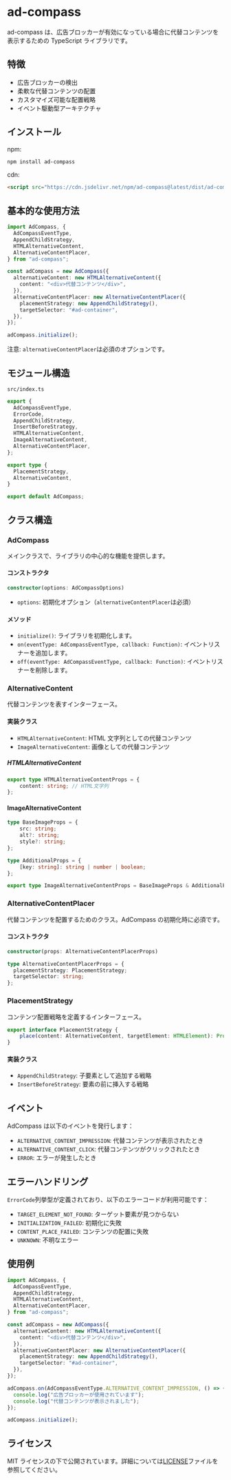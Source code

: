 # ad-compass

ad-compass は、広告ブロッカーが有効になっている場合に代替コンテンツを表示するための TypeScript ライブラリです。

## 特徴

- 広告ブロッカーの検出
- 柔軟な代替コンテンツの配置
- カスタマイズ可能な配置戦略
- イベント駆動型アーキテクチャ

## インストール

npm:
```bash
npm install ad-compass
```

cdn: 
```html
<script src="https://cdn.jsdelivr.net/npm/ad-compass@latest/dist/ad-compass.umd.js"></script>
```

## 基本的な使用方法

```typescript
import AdCompass, {
  AdCompassEventType,
  AppendChildStrategy,
  HTMLAlternativeContent,
  AlternativeContentPlacer,
} from "ad-compass";

const adCompass = new AdCompass({
  alternativeContent: new HTMLAlternativeContent({
    content: "<div>代替コンテンツ</div>",
  }),
  alternativeContentPlacer: new AlternativeContentPlacer({
    placementStrategy: new AppendChildStrategy(),
    targetSelector: "#ad-container",
  }),
});

adCompass.initialize();
```

注意: `alternativeContentPlacer`は必須のオプションです。

## モジュール構造

`src/index.ts`

```typescript
export {
  AdCompassEventType,
  ErrorCode,
  AppendChildStrategy,
  InsertBeforeStrategy,
  HTMLAlternativeContent,
  ImageAlternativeContent,
  AlternativeContentPlacer,
};

export type {
  PlacementStrategy,
  AlternativeContent,
}

export default AdCompass;
```

## クラス構造

### AdCompass

メインクラスで、ライブラリの中心的な機能を提供します。

#### コンストラクタ

```typescript
constructor(options: AdCompassOptions)
```

- `options`: 初期化オプション（`alternativeContentPlacer`は必須）

#### メソッド

- `initialize()`: ライブラリを初期化します。
- `on(eventType: AdCompassEventType, callback: Function)`: イベントリスナーを追加します。
- `off(eventType: AdCompassEventType, callback: Function)`: イベントリスナーを削除します。

### AlternativeContent

代替コンテンツを表すインターフェース。

#### 実装クラス

- `HTMLAlternativeContent`: HTML 文字列としての代替コンテンツ
- `ImageAlternativeContent`: 画像としての代替コンテンツ

##### HTMLAlternativeContent

```typescript
export type HTMLAlternativeContentProps = {
    content: string; // HTML文字列
};
```

#### ImageAlternativeContent

```typescript
type BaseImageProps = {
    src: string;
    alt?: string;
    style?: string;
};

type AdditionalProps = {
    [key: string]: string | number | boolean;
};

export type ImageAlternativeContentProps = BaseImageProps & AdditionalProps;
```

### AlternativeContentPlacer

代替コンテンツを配置するためのクラス。AdCompass の初期化時に必須です。

#### コンストラクタ

```typescript
constructor(props: AlternativeContentPlacerProps)
```

```typescript
type AlternativeContentPlacerProps = {
  placementStrategy: PlacementStrategy;
  targetSelector: string;
};
```

### PlacementStrategy

コンテンツ配置戦略を定義するインターフェース。

```typescript
export interface PlacementStrategy {
    place(content: AlternativeContent, targetElement: HTMLElement): Promise<HTMLElement>;  
}
```

#### 実装クラス

- `AppendChildStrategy`: 子要素として追加する戦略
- `InsertBeforeStrategy`: 要素の前に挿入する戦略

## イベント

AdCompass は以下のイベントを発行します：

- `ALTERNATIVE_CONTENT_IMPRESSION`: 代替コンテンツが表示されたとき
- `ALTERNATIVE_CONTENT_CLICK`: 代替コンテンツがクリックされたとき
- `ERROR`: エラーが発生したとき

## エラーハンドリング

`ErrorCode`列挙型が定義されており、以下のエラーコードが利用可能です：

- `TARGET_ELEMENT_NOT_FOUND`: ターゲット要素が見つからない
- `INITIALIZATION_FAILED`: 初期化に失敗
- `CONTENT_PLACE_FAILED`: コンテンツの配置に失敗
- `UNKNOWN`: 不明なエラー

## 使用例

```typescript
import AdCompass, {
  AdCompassEventType,
  AppendChildStrategy,
  HTMLAlternativeContent,
  AlternativeContentPlacer,
} from "ad-compass";

const adCompass = new AdCompass({
  alternativeContent: new HTMLAlternativeContent({
    content: "<div>代替コンテンツ</div>",
  }),
  alternativeContentPlacer: new AlternativeContentPlacer({
    placementStrategy: new AppendChildStrategy(),
    targetSelector: "#ad-container",
  }),
});

adCompass.on(AdCompassEventType.ALTERNATIVE_CONTENT_IMPRESSION, () => {
  console.log("広告ブロッカーが使用されています");
  console.log("代替コンテンツが表示されました");
});

adCompass.initialize();
```

## ライセンス

MIT ライセンスの下で公開されています。詳細については[LICENSE](../LICENSE)ファイルを参照してください。
